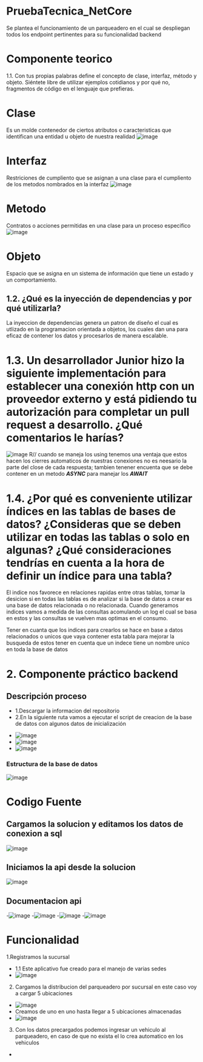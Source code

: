 # PruebaTecnica_NetCore
Se plantea el funcionamiento de un parqueadero en el cual se despliegan todos los endpoint pertinentes para su funcionalidad backend

# Componente teorico
1.1. Con tus propias palabras define el concepto de clase, interfaz, método
y objeto. Siéntete libre de utilizar ejemplos cotidianos y por qué no,
fragmentos de código en el lenguaje que prefieras.
# Clase
Es un molde contenedor de ciertos atributos o caracteristicas que identifican una entidad u objeto de nuestra realidad
![image](https://github.com/roland0326/PruebaTecnica_NetCore/assets/69539490/7a011fb1-a82b-403d-afad-c2e565d946ab)

# Interfaz 
  Restriciones de cumpliento que se asignan a una clase para el cumpliento de los metodos nombrados en la interfaz
![image](https://github.com/roland0326/PruebaTecnica_NetCore/assets/69539490/306596ad-150b-4a6e-9cea-7610639f0d92)

# Metodo
Contratos o acciones permitidas en una clase para un proceso especifico
![image](https://github.com/roland0326/PruebaTecnica_NetCore/assets/69539490/01cf4a1b-64cc-4b84-accc-35e9804ee044)

# Objeto
Espacio que se asigna en un sistema de información que tiene un estado y un comportamiento.

## 1.2. ¿Qué es la inyección de dependencias y por qué utilizarla?

La inyeccion de dependencias genera un patron de diseño el cual es utlizado en la programacion orientada a objetos, los cuales dan una para eficaz de contener los
datos y procesarlos de manera escalable.

# 1.3. Un desarrollador Junior hizo la siguiente implementación para establecer una conexión http con un proveedor externo y está pidiendo tu autorización para completar un pull request a desarrollo. ¿Qué comentarios le harías?
![image](https://github.com/roland0326/PruebaTecnica_NetCore/assets/69539490/accd3189-8fac-49e9-9172-5f12835d8532)
R// cuando se maneja los using tenemos una ventaja que estos hacen los cierres automaticos de nuestras conexiones no es neesario la parte del close de cada respuesta; tambien tenener encuenta que se debe contener en un metodo ***ASYNC*** para manejar los ***AWAIT***

# 1.4. ¿Por qué es conveniente utilizar índices en las tablas de bases de datos? ¿Consideras que se deben utilizar en todas las tablas o solo en algunas? ¿Qué consideraciones tendrías en cuenta a la hora de definir un índice para una tabla?
 El indice nos favorece en relaciones rapidas entre otras tablas, tomar la desicion si en todas las tablas es de analizar si la base de datos a crear es una base de datos relacionada o no relacionada. Cuando generamos indices vamos a medida de las consultas acomulando un log el cual se basa en estos y las consultas se vuelven mas optimas en el consumo.
 
 Tener en cuanta que los indices para crearlos se hace en base a datos relacionados o unicos que vaya contener esta tabla para mejorar la busqueda de estos tener en cuenta que un indece tiene un nombre unico en toda la base de datos
 
 # 2. Componente práctico backend
 ## Descripción proceso
 * 1.Descargar la informacion del repositorio
 * 2.En la siguiente ruta vamos a ejecutar el script de creacion de la base de datos con algunos datos de inicialización 
 - ![image](https://github.com/roland0326/PruebaTecnica_NetCore/assets/69539490/a624a850-bcae-4e06-b5ca-67fe54a08f47)
 - ![image](https://github.com/roland0326/PruebaTecnica_NetCore/assets/69539490/8fc81a88-a14d-439e-95a0-0de5d78e7be8)
 - ![image](https://github.com/roland0326/PruebaTecnica_NetCore/assets/69539490/1f422fcc-16a6-4bf6-8ed5-1125522d9324)
 ### Estructura de la base de datos
 ![image](https://github.com/roland0326/PruebaTecnica_NetCore/assets/69539490/8a01aa67-b404-44cd-a60b-a2ef852da59b)
# Codigo Fuente
## Cargamos la solucion y editamos los datos de conexion a sql
![image](https://github.com/roland0326/PruebaTecnica_NetCore/assets/69539490/420890c0-126c-4d36-adcf-a95a5f8ef37b)
## Iniciamos la api desde la solucion
![image](https://github.com/roland0326/PruebaTecnica_NetCore/assets/69539490/ac2a9a69-cca6-4c76-9b3f-4ad01603ffa0)
## Documentacion api
-![image](https://github.com/roland0326/PruebaTecnica_NetCore/assets/69539490/68ec91e8-d6f8-45aa-a486-88d6e5c4da07)
-![image](https://github.com/roland0326/PruebaTecnica_NetCore/assets/69539490/d8db9f2d-78c6-4beb-9884-601bac7d0df7)
-![image](https://github.com/roland0326/PruebaTecnica_NetCore/assets/69539490/49deaa6a-3b07-4cbd-a496-f74317b4d785)
-![image](https://github.com/roland0326/PruebaTecnica_NetCore/assets/69539490/c70790d5-6bcd-49c9-94c2-ad2d65daff19)
# Funcionalidad
1.Registramos la sucursal
- 1.1 Este aplicativo fue creado para el manejo de varias sedes
- ![image](https://github.com/roland0326/PruebaTecnica_NetCore/assets/69539490/cb8d79fa-17b1-4268-8660-09d2cfdcb806)
2. Cargamos la distribucion del parqueadero por sucursal en este caso voy a cargar 5 ubicaciones
- ![image](https://github.com/roland0326/PruebaTecnica_NetCore/assets/69539490/821e246b-74dd-4a97-afac-dda6a57a1bd7)
- Creamos de uno en uno hasta llegar  a 5 ubicaciones almacenadas
- ![image](https://github.com/roland0326/PruebaTecnica_NetCore/assets/69539490/456aeab0-6176-479f-b575-0d81ab2ba29a)

3. Con los datos precargados podemos ingresar un vehiculo al parqueadero, en caso de que no exista el lo crea automatico en los vehiculos
- 
 
 
